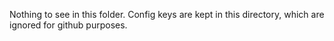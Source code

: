 Nothing to see in this folder. Config keys are kept in this directory, which are ignored for github purposes.
